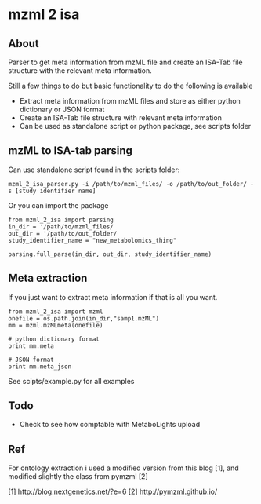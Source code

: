 # mzml 2 isa

## About
Parser to get meta information from mzML file and create an ISA-Tab file structure with the relevant meta information.

Still a few things to do but basic functionality to do the following is available

* Extract meta information from mzML files and store as either python dictionary or JSON format
* Create an ISA-Tab file structure with relevant meta information
* Can be used as standalone script or python package, see scripts folder

## mzML to ISA-tab parsing

Can use standalone script found in the scripts folder:

```
mzml_2_isa_parser.py -i /path/to/mzml_files/ -o /path/to/out_folder/ -s [study identifier name]
```

Or you can import the package

```
from mzml_2_isa import parsing
in_dir = '/path/to/mzml_files/
out_dir = '/path/to/out_folder/
study_identifier_name = "new_metabolomics_thing"

parsing.full_parse(in_dir, out_dir, study_identifier_name)
```

## Meta extraction

If you just want to extract meta information if that is all you want.

```
from mzml_2_isa import mzml
onefile = os.path.join(in_dir,"samp1.mzML")
mm = mzml.mzMLmeta(onefile)

# python dictionary format
print mm.meta

# JSON format
print mm.meta_json
```
See scipts/example.py for all examples 

## Todo 

* Check to see how comptable with MetaboLights upload


## Ref
For ontology extraction i used a modified version from this blog [1], and modified slightly the class from pymzml [2]

[1] http://blog.nextgenetics.net/?e=6
[2] http://pymzml.github.io/

